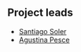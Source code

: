 ## Project leads

- [Santiago Soler](https://github.com/santisoler/)
- [Agustina Pesce](https://github.com/aguspesce/)
